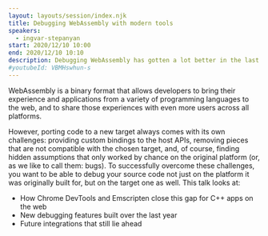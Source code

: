```yaml
---
layout: layouts/session/index.njk
title: Debugging WebAssembly with modern tools
speakers:
  - ingvar-stepanyan
start: 2020/12/10 10:00
end: 2020/12/10 10:10
description: Debugging WebAssembly has gotten a lot better in the last year, here's how…
#youtubeId: VBMHswhun-s
---
```


WebAssembly is a binary format that allows developers to bring their experience and applications from a variety of programming languages to the web, and to share those experiences with even more users across all platforms.

However, porting code to a new target always comes with its own challenges: providing custom bindings to the host APIs, removing pieces that are not compatible with the chosen target, and, of course, finding hidden assumptions that only worked by chance on the original platform (or, as we like to call them: bugs). To successfully overcome these challenges, you want to be able to debug your source code not just on the platform it was originally built for, but on the target one as well. This talk looks at:

- How Chrome DevTools and Emscripten close this gap for C++ apps on the web
- New debugging features built over the last year
- Future integrations that still lie ahead
